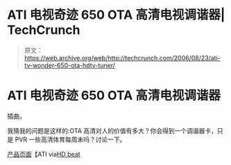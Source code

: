 # ATI 电视奇迹 650 OTA 高清电视调谐器| TechCrunch

> 原文：<https://web.archive.org/web/http://techcrunch.com/2006/08/23/ati-tv-wonder-650-ota-hdtv-tuner/>

# ATI 电视奇迹 650 OTA 高清电视调谐器

插曲。

我猜我的问题是这样的:OTA 高清对人的价值有多大？你会得到一个调谐器卡，只是 PVR 一些高清体育每周末吗？讨论一下。

[产品页面](https://web.archive.org/web/20130627202400/http://ir.ati.com/phoenix.zhtml?c=105421&p=irol-newsArticle&ID=897326&highlight=)【ATI via[HD beat](https://web.archive.org/web/20130627202400/http://www.hdbeat.com/2006/08/21/ati-launches-tv-wonder-650-ota-hdtv-tuner/)
